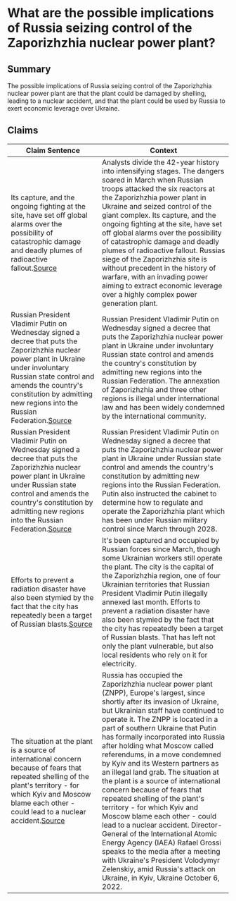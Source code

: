 # What are the possible implications of Russia seizing control of the Zaporizhzhia nuclear power plant?

## Summary
The possible implications of Russia seizing control of the Zaporizhzhia nuclear power plant are that the plant could be damaged by shelling, leading to a nuclear accident, and that the plant could be used by Russia to exert economic leverage over Ukraine.

## Claims
| Claim Sentence | Context |
|---|---|
|Its capture, and the ongoing fighting at the site, have set off global alarms over the possibility of catastrophic damage and deadly plumes of radioactive fallout.<a href="https://www.nytimes.com/2022/10/09/science/ukraine-nuclear-power-plant-crisis.html" target="_blank">Source</a>| Analysts divide the 42-year history into intensifying stages. The dangers soared in March when Russian troops attacked the six reactors at the Zaporizhzhia power plant in Ukraine and seized control of the giant complex. Its capture, and the ongoing fighting at the site, have set off global alarms over the possibility of catastrophic damage and deadly plumes of radioactive fallout. Russias siege of the Zaporizhzhia site is without precedent in the history of warfare, with an invading power aiming to extract economic leverage over a highly complex power generation plant.|
|Russian President Vladimir Putin on Wednesday signed a decree that puts the Zaporizhzhia nuclear power plant in Ukraine under involuntary Russian state control and amends the country's constitution by admitting new regions into the Russian Federation.<a href="https://www.cnn.com/europe/live-news/russia-ukraine-war-news-10-07-22/h_0494839555d24bd0ea8ec8936cc9097b" target="_blank">Source</a>| Russian President Vladimir Putin on Wednesday signed a decree that puts the Zaporizhzhia nuclear power plant in Ukraine under involuntary Russian state control and amends the country's constitution by admitting new regions into the Russian Federation. The annexation of Zaporizhzhia and three other regions is illegal under international law and has been widely condemned by the international community.|
|Russian President Vladimir Putin on Wednesday signed a decree that puts the Zaporizhzhia nuclear power plant in Ukraine under Russian state control and amends the country's constitution by admitting new regions into the Russian Federation.<a href="https://www.cnn.com/europe/live-news/russia-ukraine-war-news-10-05-22/h_2037c94f7dada10026435555a1ea32af" target="_blank">Source</a>| Russian President Vladimir Putin on Wednesday signed a decree that puts the Zaporizhzhia nuclear power plant in Ukraine under Russian state control and amends the country's constitution by admitting new regions into the Russian Federation. Putin also instructed the cabinet to determine how to regulate and operate the Zaporizhzhia plant which has been under Russian military control since March through 2028.|
|Efforts to prevent a radiation disaster have also been stymied by the fact that the city has repeatedly been a target of Russian blasts.<a href="https://www.npr.org/2022/10/09/1127750930/ukraine-russia-nuclear-plant-restored-temporary" target="_blank">Source</a>| It's been captured and occupied by Russian forces since March, though some Ukrainian workers still operate the plant. The city is the capital of the Zaporizhzhia region, one of four Ukrainian territories that Russian President Vladimir Putin illegally annexed last month. Efforts to prevent a radiation disaster have also been stymied by the fact that the city has repeatedly been a target of Russian blasts. That has left not only the plant vulnerable, but also local residents who rely on it for electricity.|
|The situation at the plant is a source of international concern because of fears that repeated shelling of the plant's territory - for which Kyiv and Moscow blame each other - could lead to a nuclear accident.<a href="https://www.reuters.com/world/europe/iaea-chief-zaporizhzhia-nuclear-power-plant-is-ukrainian-facility-2022-10-06/" target="_blank">Source</a>| Russia has occupied the Zaporizhzhia nuclear power plant (ZNPP), Europe's largest, since shortly after its invasion of Ukraine, but Ukrainian staff have continued to operate it. The ZNPP is located in a part of southern Ukraine that Putin has formally incorporated into Russia after holding what Moscow called referendums, in a move condemned by Kyiv and its Western partners as an illegal land grab. The situation at the plant is a source of international concern because of fears that repeated shelling of the plant's territory - for which Kyiv and Moscow blame each other - could lead to a nuclear accident. Director-General of the International Atomic Energy Agency (IAEA) Rafael Grossi speaks to the media after a meeting with Ukraine's President Volodymyr Zelenskiy, amid Russia's attack on Ukraine, in Kyiv, Ukraine October 6, 2022.|
